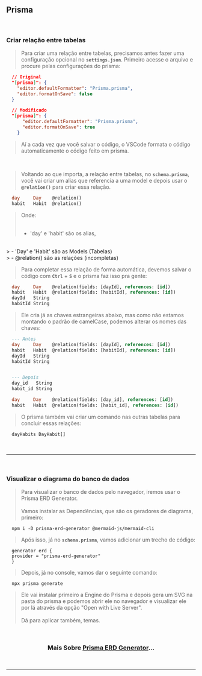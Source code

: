 ## Prisma

<br>

### Criar relação entre tabelas

> Para criar uma relação entre tabelas, precisamos antes fazer uma configuração opcional no **```settings.json```**. Primeiro acesse o arquivo e procure pelas configurações do prisma:

```json
  // Original
  "[prisma]": {
    "editor.defaultFormatter": "Prisma.prisma",
    "editor.formatOnSave": false
  }

  // Modificado
  "[prisma]": {
      "editor.defaultFormatter": "Prisma.prisma",
      "editor.formatOnSave": true
    }
```

> Aí a cada vez que você salvar o código, o VSCode formata o código automaticamente o código feito em prisma.

<br>

> Voltando ao que importa, a relação entre tabelas, no **```schema.prisma```**, você vai criar um alias que referencia a uma model e depois usar o **```@relation()```** para criar essa relação.

```sql
  day     Day    @relation()
  habit   Habit  @relation()
```

> Onde:
<br><br>
> - 'day' e 'habit' são os alias,
<br>
> - 'Day' e 'Habit' são as Models (Tabelas)
<br>
> - @relation() são as relações (incompletas)

<br>

> Para completar essa relação de forma automática, devemos salvar o código com **```Ctrl```** + **```S```** e o prisma faz isso pra gente:

```sql
  day     Day    @relation(fields: [dayId], references: [id])
  habit   Habit  @relation(fields: [habitId], references: [id])
  dayId   String
  habitId String
```

> Ele cria já as chaves estrangeiras abaixo, mas como não estamos montando o padrão de camelCase, podemos alterar os nomes das chaves:

```sql
  --- Antes
  day     Day    @relation(fields: [dayId], references: [id])
  habit   Habit  @relation(fields: [habitId], references: [id])
  dayId   String
  habitId String


  --- Depois
  day_id   String
  habit_id String

  day     Day    @relation(fields: [day_id], references: [id])
  habit   Habit  @relation(fields: [habit_id], references: [id])
```

<!-- TODO: Não sei ainda o que esse comando faz. -->
> O prisma também vai criar um comando nas outras tabelas para concluir essas relações:

```sql
  dayHabits DayHabit[]
```

<br><hr><br>

### Visualizar o diagrama do banco de dados

> Para visualizar o banco de dados pelo navegador, iremos usar o Prisma ERD Generator.
<br><br>
> Vamos instalar as Dependências, que são os geradores de diagrama, primeiro:

```
  npm i -D prisma-erd-generator @mermaid-js/mermaid-cli
```

> Após isso, já no **```schema.prisma```**, vamos adicionar um trecho de código:

```prisma
  generator erd {
  provider = "prisma-erd-generator"
  }
```

> Depois, já no console, vamos dar o seguinte comando:

```
  npx prisma generate
```

> Ele vai instalar primeiro a Engine do Prisma e depois gera um SVG na pasta do prisma e podemos abrir ele no navegador e visualizar ele por lá através da opção "Open with Live Server".
<br><br>
> Dá para aplicar também, temas.

<br>

<div align="center">

### Mais Sobre [Prisma ERD Generator](https://www.npmjs.com/package/prisma-erd-generator)...

</div>

<br><hr><br>